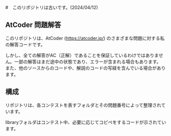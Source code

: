 #　このリポジトリは古いです。(2024/04/12)

## AtCoder 問題解答
このリポジトリは、AtCoder (https://atcoder.jp/) のさまざまな問題に対する私の解答コードです。

しかし、全ての解答がAC（正解）であることを保証しているわけではありません。一部の解答はまだ途中の状態であり、エラーが含まれる場合もあります。
また、他のソースからのコードや、解説のコードの写経を含んでいる場合があります。

## 構成

リポジトリは、各コンテストを表すフォルダとその問題番号によって整理されています。

libraryフォルダはコンテスト中、必要に応じてコピペをするコードが示されています。
